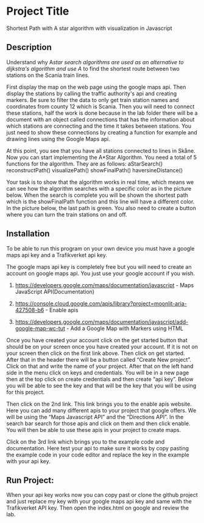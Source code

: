 # Project Title

Shortest Path with A star algorithm with visualization in Javascript

## Description

Understand why A*star search algorithms are used as an alternative to dijkstra's algorithm and use A* to find the shortest route between two stations on the Scania train lines.

First display the map on the web page using the google maps api. Then display the stations by calling the traffic authority's api and creating markers. Be sure to filter the data to only get train station names and coordinates from county 12 which is Scania. Then you will need to connect these stations, half the work is done because in the lab folder there will be a document with an object called connections that has the information about which stations are connecting and the time it takes between stations. You just need to show these connections by creating a function for example and drawing lines using the Google Maps api.

At this point, you see that you have all stations connected to lines in Skåne. Now you can start implementing the A*Star Algorithm. You need a total of 5 functions for the algorithm. They are as follows:
aStarSearch()
reconstructPath()
visualizePath()
showFinalPath()
haversineDistance()

Your task is to show that the algorithm works in real time, which means we can see how the algorithm searches with a specific color as in the picture below. When the search is complete you will be shown the shortest path which is the showFinalPath function and this line will have a different color. In the picture below, the last path is green. You also need to create a button where you can turn the train stations on and off.

## Installation
To be able to run this program on your own device you must have a google maps api key and a Trafikverket api key.

The google maps api key is completely free but you will need to create an account on google maps api. You just use your google account if you wish. 

1. https://developers.google.com/maps/documentation/javascript - Maps JavaScript API(Documentation)

2. https://console.cloud.google.com/apis/library?project=moonlit-aria-427508-b6 - Enable apis

3. https://developers.google.com/maps/documentation/javascript/add-google-map-wc-tut - Add a Google Map with Markers using HTML

Once you have created your account click on the get started button that should be on your screen once you have created your account. If it is not on your screen then click on the first link above. Then click on get started. After that in the header there will be a button called “Create New project”. Click on that and write the name of your project. After that on the left hand side in the menu click on keys and credentials. You will be in a new page then at the top click on create credentials and then create “api key”. Below you will be able to see the key and that will be the key that you will be using for this project.

Then click on the 2nd link. This link brings you to the enable apis website. Here you can add many different apis to your project that google offers. We will be using the “Maps Javascript API” and the “Directions API”. In the search bar search for those apis and click on them and then click enable. You will then be able to use these apis in your project to create maps.

Click on the 3rd link which brings you to the example code and documentation. Here test your api to make sure it works by copy pasting the example code in your code editor and replace the key in the example with your api key.

## Run Project:

When your api key works now you can copy past or clone the github project and just replace my key with your google maps api key and same with the Trafikverket API key. Then open the index.html on google and review the lab.
